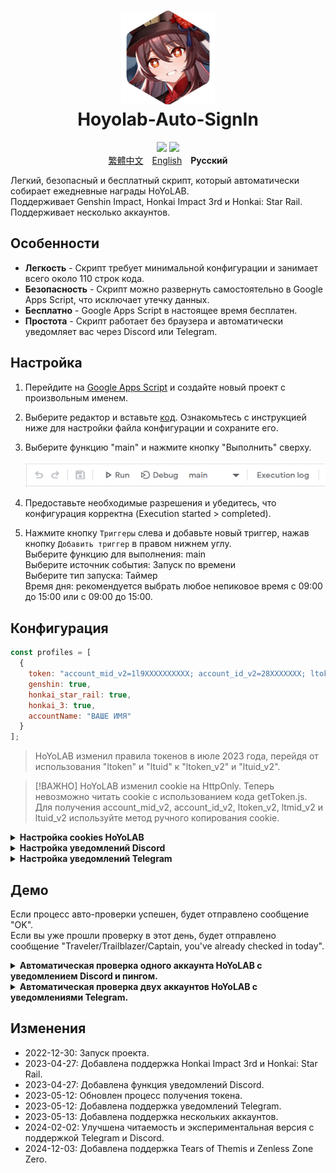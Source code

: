 <h1 align="center">
    <img width="150" height="150" src="pic/logo.svg" alt=""><br>
    Hoyolab-Auto-SignIn
</h1>

<p align="center">
    <img src="https://img.shields.io/github/license/NatsumeAoii/hoyolab-auto-sign?style=flat-square">
    <img src="https://img.shields.io/github/stars/NatsumeAoii/hoyolab-auto-sign?style=flat-square">
    <br><a href="/README_zh-ZH.md">繁體中文</a>　<a href="/README_en.md">English</a>　<b>Русский</b>
</p>

Легкий, безопасный и бесплатный скрипт, который автоматически собирает ежедневные награды HoYoLAB.  
Поддерживает Genshin Impact, Honkai Impact 3rd и Honkai: Star Rail. Поддерживает несколько аккаунтов.

## Особенности
* **Легкость** - Скрипт требует минимальной конфигурации и занимает всего около 110 строк кода.
* **Безопасность** - Скрипт можно развернуть самостоятельно в Google Apps Script, что исключает утечку данных.
* **Бесплатно** - Google Apps Script в настоящее время бесплатен.
* **Простота** - Скрипт работает без браузера и автоматически уведомляет вас через Discord или Telegram.

## Настройка
1. Перейдите на [Google Apps Script](https://script.google.com/home/start) и создайте новый проект с произвольным именем.
2. Выберите редактор и вставьте [код](https://github.com/NatsumeAoii/Hoyolab-AutoSign/blob/main/src/main-disc_tele.gs). Ознакомьтесь с инструкцией ниже для настройки файла конфигурации и сохраните его.
3. Выберите функцию "main" и нажмите кнопку "Выполнить" сверху.  
   
   ![image](https://github.com/NatsumeAoii/Hoyolab-AutoSign/blob/main/pic/E04.png)
4. Предоставьте необходимые разрешения и убедитесь, что конфигурация корректна (Execution started > completed).
5. Нажмите кнопку `Триггеры` слева и добавьте новый триггер, нажав кнопку `Добавить триггер` в правом нижнем углу.  
   Выберите функцию для выполнения: main  
   Выберите источник события: Запуск по времени  
   Выберите тип запуска: Таймер  
   Время дня: рекомендуется выбрать любое непиковое время с 09:00 до 15:00 или с 09:00 до 15:00.

## Конфигурация

```javascript
const profiles = [
  {
    token: "account_mid_v2=1l9XXXXXXXXXX; account_id_v2=28XXXXXXX; ltoken_v2=v2_CANARIAXXXXXXXXXXXXXXX; ltmid_v2=1lXXXXXXX_XX; ltuid_v2=28XXXXXX;",
    genshin: true,
    honkai_star_rail: true,
    honkai_3: true,
    accountName: "ВАШЕ ИМЯ"
  }
];
```

> HoYoLAB изменил правила токенов в июле 2023 года, перейдя от использования "ltoken" и "ltuid" к "ltoken_v2" и "ltuid_v2".  

> [!ВАЖНО]
> HoYoLAB изменил cookie на HttpOnly. Теперь невозможно читать cookie с использованием кода getToken.js.  
> Для получения account_mid_v2, account_id_v2, ltoken_v2, ltmid_v2 и ltuid_v2 используйте метод ручного копирования cookie.

<details>
<summary><b>Настройка cookies HoYoLAB</b></summary>

   **Следуйте этой инструкции для получения токенов**      
   1. Перейдите на HoYoLAB (https://www.hoyolab.com/) и войдите в аккаунт.
   2. Откройте вашу страницу профиля.
   3. Откройте инструменты разработчика (F12 или Ctrl+Shift+I).
   4. Перейдите на вкладку "Сеть" (Network).
   5. Нажмите на "Сохранить лог" (Preserve Log).
      
      ![image](https://github.com/NatsumeAoii/Hoyolab-AutoSign/blob/main/pic/E05.png)  
   6. Обновите страницу.
   7. Найдите запрос getGameRecordCard с методом "GET".
      
      ![image](https://github.com/NatsumeAoii/Hoyolab-AutoSign/blob/main/pic/E06.png)  
   8. Перейдите на вкладку "Cookies".
   9. Скопируйте "account_mid_v2", "account_id_v2", "ltoken_v2", "ltmid_v2", и "ltuid_v2".
      ![image](https://github.com/NatsumeAoii/Hoyolab-AutoSign/blob/main/pic/E07.png)  

</details>

<details>
<summary><b>Настройка уведомлений Discord</b></summary>

```javascript
const discord_notify = true
const myDiscordID = "20000080000000040"
const discordWebhook = "https://discord.com/api/webhooks/1050000000000000060/6aXXXXXXXXXXXXXXXXXXXXXXXXXXXXXXXXXXXXXXXXXXXXXXXXXXXXXXXXXXXXXXXXnB"
```

1. **discord_notify**  
   Включение уведомлений через Discord. Установите в true для включения.

2. **myDiscordID**  
   Ваш ID пользователя Discord для пинга при ошибках.

3. **discordWebhook**  
   URL вебхука Discord.

</details>

<details>
<summary><b>Настройка уведомлений Telegram</b></summary>

```javascript
const telegram_notify = true
const myTelegramID = "1XXXXXXX0"
const telegramBotToken = "6XXXXXXXXX:AAAAAAAAAAXXXXXXXXXX8888888888Peko"
```

1. **telegram_notify**  
   Включение уведомлений через Telegram.

2. **myTelegramID**  
   Ваш Telegram ID.

3. **telegramBotToken**  
   Токен вашего бота Telegram.

</details>

## Демо
Если процесс авто-проверки успешен, будет отправлено сообщение "OK".  
Если вы уже прошли проверку в этот день, будет отправлено сообщение "Traveler/Trailblazer/Captain, you've already checked in today".

<details>
<summary><b>Автоматическая проверка одного аккаунта HoYoLAB с уведомлением Discord и пингом.</b></summary>
Включена авто-проверка для Genshin Impact и Honkai: Star Rail, уведомления Discord и пинг в Discord.

```javascript
/** Пример **/
const profiles = [
  { token: "account_mid_v2=123xyzabcd_hi; account_id_v2=26XXXXX20; ltoken_v2=v2_CANARIAXXXXXXXXXXXXXXXXXXXXXXXXXXXXXXXXXXXXXXXXXXXXXXXXXXXXXXXXXXXXXXXXXXXXXXXXXXXXXXXXXXXXX3406; ltmid_v2=123xyzabcd_hi; ltuid_v2=26XXXXX20;", 
    genshin: true, 
    honkai_star_rail: true, 
    honkai_3: false, 
    accountName: "HuTao" }
];

const discord_notify = true
const myDiscordID = "240000800000300040"
const discordWebhook = "https://discord.com/api/webhooks/10xxxxxxxxxxxxxxx60/6aXXXXXXXXXXXXXXXXXXXXXXXXXXXXXXXXXXXXXXXXXXXXXXXXXXXXXXXXXXXXXXXXnB"
```
![image](https://github.com/NatsumeAoii/Hoyolab-AutoSign/blob/main/pic/E02.png)

</details>

<details>
<summary><b>Автоматическая проверка двух аккаунтов HoYoLAB с уведомлениями Telegram.</b></summary>
Включена авто-проверка для Genshin Impact на аккаунте A и Honkai Impact 3rd на аккаунте B, уведомления Telegram.

```javascript
/** Пример **/
const profiles = [
  { token: "account_mid_v2=123xyzabcd_hi; account_id_v2=26XXXXX20; ltoken_v2=v2_CANARIAXXXXXXXXXXXXXXXXXXXXXXXXXXXXXXXXXXXXXXXXXXXXXXXXXXXXXXXXXXXXXXXXXXXXXXXXXXXXXXXXXXXXX3406; ltmid_v2=123xyzabcd_hi; ltuid_v2=26XXXXX20;", 
    genshin: true, 
    honkai_star_rail: false, 
    honkai_3: false, 
    accountName: "accountA" },

  { token: "account_mid_v2=456qwertyu_hi; account_id_v2=28XXXXX42; ltoken_v2=v2_GENSHINXXXXXXXXXXXXXXXXXXXXXXXXXXXXXXXXXXXXXXXXXXXXXXXXXXXXXXXXXXXXXXXXXXXXXXXXXXXXXXXXXXXXX5566; ltmid_v2=456qwertyu_hi; ltuid_v2=28XXXXX42;", 
    genshin: false, 
    honkai_star_rail: false, 
    honkai_3: true, 
    accountName: "accountB" }
];

const telegram_notify = true
const myTelegramID = "1XXXXXXX0"
const telegramBotToken = "6XXXXXXXXX:AAAAAAAAAAXXXXXXXXXX8888888888Peko"
```
![image](https://github.com/NatsumeAoii/Hoyolab-AutoSign/blob/main/pic/E03.png)

</details>

## Изменения
- 2022-12-30: Запуск проекта.
- 2023-04-27: Добавлена поддержка Honkai Impact 3rd и Honkai: Star Rail.
- 2023-04-27: Добавлена функция уведомлений Discord.
- 2023-05-12: Обновлен процесс получения токена.
- 2023-05-12: Добавлена поддержка уведомлений Telegram.
- 2023-05-13: Добавлена поддержка нескольких аккаунтов.
- 2024-02-02: Улучшена читаемость и экспериментальная версия с поддержкой Telegram и Discord.
- 2024-12-03: Добавлена поддержка Tears of Themis и Zenless Zone Zero.  